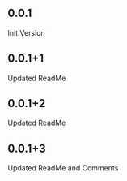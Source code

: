 ## 0.0.1
Init Version
## 0.0.1+1
Updated ReadMe
## 0.0.1+2
Updated ReadMe
## 0.0.1+3
Updated ReadMe and Comments
